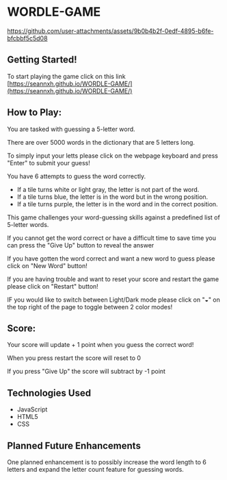 # WORDLE-GAME


https://github.com/user-attachments/assets/9b0b4b2f-0edf-4895-b6fe-bfcbbf5c5d08


## Getting Started!

To start playing the game click on this link [https://seannxh.github.io/WORDLE-GAME/](https://seannxh.github.io/WORDLE-GAME/)

## How to Play:

You are tasked with guessing a 5-letter word.

There are over 5000 words in the dictionary that are 5 letters long.

To simply input your letts please click on the webpage keyboard and press "Enter" to submit your guess!

You have 6 attempts to guess the word correctly.

* If a tile turns white or light gray, the letter is not part of the word.
* If a tile turns blue, the letter is in the word but in the wrong position.
* If a tile turns purple, the letter is in the word and in the correct position.

This game challenges your word-guessing skills against a predefined list of 5-letter words.

If you cannot get the word correct or have a difficult time to save time you can press the "Give Up" button to reveal the answer

If you have gotten the word correct and want a new word to guess please click on "New Word" button!

If you are having trouble and want to reset your score and restart the game please click on "Restart" button!

IF you would like to switch between Light/Dark mode please click on "◒" on the top right of the page to toggle between 2 color modes!

## Score: 

Your score will update + 1 point when you guess the correct word!

When you press restart the score will reset to 0

If you press "Give Up" the score will subtract by -1 point

## Technologies Used

* JavaScript
* HTML5
* CSS

## Planned Future Enhancements
One planned enhancement is to possibly increase the word length to 6 letters and expand the letter count feature for guessing words.
